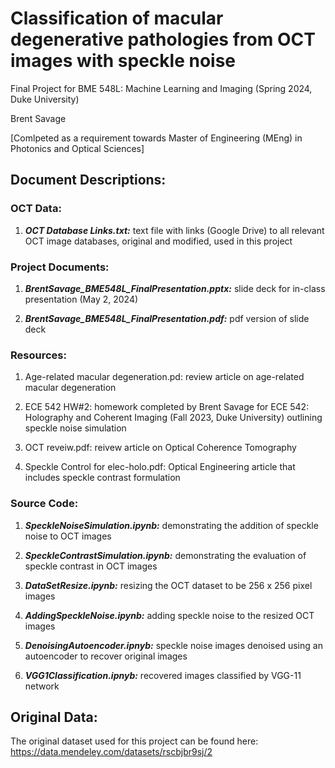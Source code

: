 # Classification of macular degenerative pathologies from OCT images with speckle noise 
Final Project for BME 548L: Machine Learning and Imaging (Spring 2024, Duke University)

Brent Savage


[Comlpeted as a requirement towards Master of Engineering (MEng) in Photonics and Optical Sciences]

## Document Descriptions:

### OCT Data:

1. ***OCT Database Links.txt:*** text file with links (Google Drive) to all relevant OCT image databases, original and modified, used in this project

### Project Documents:

1. ***BrentSavage_BME548L_FinalPresentation.pptx:*** slide deck for in-class presentation (May 2, 2024)

3. ***BrentSavage_BME548L_FinalPresentation.pdf:*** pdf version of slide deck

### Resources:

1. Age-related macular degeneration.pd: review article on age-related macular degeneration

2. ECE 542 HW#2: homework completed by Brent Savage for ECE 542: Holography and Coherent Imaging (Fall 2023, Duke University) outlining speckle noise simulation

3. OCT reveiw.pdf: reivew article on Optical Coherence Tomography

4. Speckle Control for elec-holo.pdf: Optical Engineering article that includes speckle contrast formulation
 
### Source Code:
1. ***SpeckleNoiseSimulation.ipynb:*** demonstrating the addition of speckle noise to OCT images

2. ***SpeckleContrastSimulation.ipynb:*** demonstrating the evaluation of speckle contrast in OCT images

3. ***DataSetResize.ipynb:*** resizing the OCT dataset to be 256 x 256 pixel images

4. ***AddingSpeckleNoise.ipynb:*** adding speckle noise to the resized OCT images

5. ***DenoisingAutoencoder.ipnyb:*** speckle noise images denoised using an autoencoder to recover original images

6. ***VGG1Classification.ipnyb:*** recovered images classified by VGG-11 network
    
## Original Data:

The original dataset used for this project can be found here: https://data.mendeley.com/datasets/rscbjbr9sj/2
